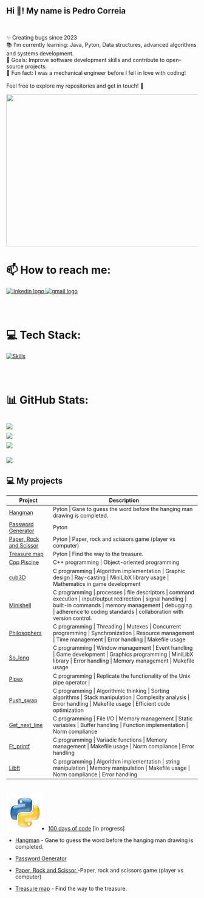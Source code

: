 <br clear="both">
<h2 align="left">Hi 👋! My name is Pedro Correia</h2>


<br clear="both">
<p align="left">✨ Creating bugs since 2023<br>📚 I'm currently learning: Java, Pyton, Data structures, advanced algorithms and systems development.<br>🎯 Goals: Improve software development skills and contribute to open-source projects.<br>🎲 Fun fact: I was a mechanical engineer before I fell in love with coding!<br><br>Feel free to explore my repositories and get in touch! 🚀</p>

<img src="https://media0.giphy.com/media/v1.Y2lkPTc5MGI3NjExbW5pb2QweDBjZWNjZ3dxaHk4OTlsMHd2bG9kM2twcDlicmNseWdrYiZlcD12MV9pbnRlcm5hbF9naWZfYnlfaWQmY3Q9Zw/i1JHRZSXO9LZZDHqii/giphy.gif" width="600" height="400"/>

# 📫 How to reach me: 
<div>
  <a href="https://www.linkedin.com/in/pedro-veiga-correia/" target="_blank">
    <img src="https://raw.githubusercontent.com/maurodesouza/profile-readme-generator/master/src/assets/icons/social/linkedin/default.svg" width="52" height="40" alt="linkedin logo"  />
  </a>
  <a href="mailto: correiapc@gmail.com" target="_blank">
    <img src="https://raw.githubusercontent.com/maurodesouza/profile-readme-generator/master/src/assets/icons/social/gmail/default.svg" width="52" height="40" alt="gmail logo"  />
  </a>
 
<br><br>

# 💻 Tech Stack:
[![Skills](https://skillicons.dev/icons?i=c,cpp,py,java,docker,django,javascript,css,html,bash,cmake,nginx,wordpress,linux,github,git,githubactions,vim,vscode,replit,eclipse,discord,linkedin,instagram,gmail)](https://skillicons.dev)

<br><br>

# 📊 GitHub Stats:
![](https://github-readme-stats.vercel.app/api?username=pveiga-c&theme=monokai&hide_border=true&include_all_commits=false&count_private=true)<br/>
![](https://github-readme-streak-stats.herokuapp.com/?user=pveiga-c&theme=monokai&hide_border=true)<br/>
![](https://github-readme-stats.vercel.app/api/top-langs/?username=pveiga-c&theme=monokai&hide_border=true&include_all_commits=false&count_private=true&layout=compact)
---
[![](https://visitcount.itsvg.in/api?id=pveiga-c&icon=0&color=0)](https://visitcount.itsvg.in)

## 💻 My projects

| Project | Description |
| --- | --- |
| [Hangman](https://github.com/pveiga-c/Hangman) | Pyton \|  Gane to guess the word before the hanging man drawing is completed.
| [Password Generator]() | Pyton 
| [Paper, Rock and Scissor]() | Pyton \| Paper, rock and scissors game (player vs computer)
| [Treasure map]() | Pyton \| Find the way to the treasure.
| [Cpp Piscine](https://github.com/pveiga-c/Cpp) |  C++ programming \| Object-oriented programming
| [cub3D](https://github.com/pfviegas/cub3D) |  C programming \| Algorithm implementation \| Graphic design \| Ray-casting \| MiniLibX library usage \| Mathematics in game development
| [Minishell](https://github.com/pveiga-c/minishell_42) | C programming \| processes \| file descriptors \| command execution \| input/output redirection \| signal handling \| built-in commands \| memory management \| debugging \| adherence to coding standards \| collaboration with version control. 
| [Philosophers](https://github.com/pveiga-c/philosophers_42) | C programming \| Threading \| Mutexes \| Concurrent programming \| Synchronization \| Resource management \| Time management \| Error handling \| Makefile usage 
| [So_long](https://github.com/pveiga-c/so_long_42) | C programming \| Window management \| Event handling \| Game development \| Graphics programming \| MiniLibX library \| Error handling \| Memory management \| Makefile usage
| [Pipex](https://github.com/pveiga-c/pipex_42) | C programming \| Replicate the functionality of the Unix pipe operator \|
| [Push_swap](https://github.com/pveiga-c/push_swap_42) | C programming \| Algorithmic thinking \| Sorting algorithms \| Stack manipulation \| Complexity analysis \| Error handling \| Makefile usage \| Efficient code optimization
| [Get_next_line](https://github.com/pveiga-c/get_next_line_42) | C programming \| File I/O \| Memory management \| Static variables \| Buffer handling \| Function implementation \| Norm compliance 
| [Ft_printf](https://github.com/pveiga-c/ft_printf_42) | C programming \| Variadic functions \| Memory management \| Makefile usage \| Norm compliance \| Error handling 
| [Libft](https://github.com/pveiga-c/libft_42) | C programming \| Algorithm implementation \| string manipulation \| Memory manipulation \| Makefile usage \| Norm compliance \| Error handling


#
<h3>
<img src="https://github.com/pveiga-c/pveiga-c/blob/main/imgs/python.png" 
           alt="Python Logo"
           width="100px" 
           align="left"
           style="margin-right: 10px;">
</h3>
<br><br>
<br><br>

- <a href="https://github.com/pveiga-c/100_days_of_code">100 days of code</a> [in progress]

- <a href="https://github.com/pveiga-c/Hangman/tree/main">Hangman</a> - Gane to guess the word before the hanging man drawing is completed. 

- <a href=""> Password Generator</a>

- <a href=""> Paper, Rock and Scissor </a> -Paper, rock and scissors game (player vs computer)

- <a href=""> Treasure map</a> - Find the way to the treasure.




